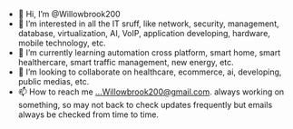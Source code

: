 - 👋 Hi, I’m @Willowbrook200
- 👀 I’m interested in all the IT sruff, like network, security, management, database, virtualization, AI, VoIP, application developing, hardware, mobile technology, etc.
- 🌱 I’m currently learning automation cross platform, smart home, smart healthercare, smart traffic management, new energy, etc.
- 💞️ I’m looking to collaborate on healthcare, ecommerce, ai, developing, public medias, etc.
- 📫 How to reach me ...Willowbrook200@gmail.com. always working on something, so may not back to check updates frequently but emails always be checked from time to time.

<!---
Willowbrook200/Willowbrook200 is a ✨ special ✨ repository because its `README.md` (this file) appears on your GitHub profile.
You can click the Preview link to take a look at your changes.
--->
